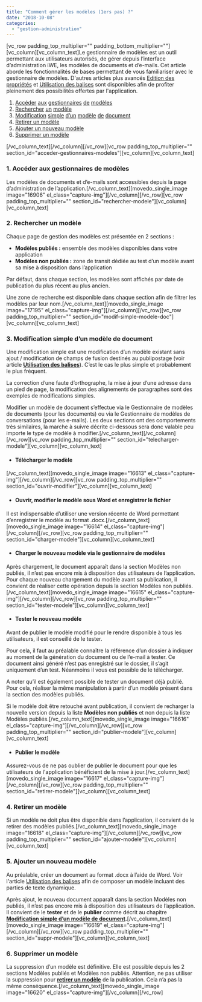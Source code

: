 ```yaml
---
title: "Comment gérer les modèles (1ers pas) ?"
date: "2018-10-08"
categories: 
  - "gestion-administration"
---
```


\[vc\_row padding\_top\_multiplier="" padding\_bottom\_multiplier=""\]\[vc\_column\]\[vc\_column\_text\]Le gestionnaire de modèles est un outil permettant aux utilisateurs autorisés, de gérer depuis l’interface d’administration iWE, les modèles de documents et d’e-mails. Cet article aborde les fonctionnalités de bases permettant de vous familiariser avec le gestionnaire de modèles. D'autres articles plus avancés [Edition des propriétés](https://learn.iwecloud.com/gestion-administration/comment-gerer-modeles-proprietes/) et [Utilisation des balises](https://learn.iwecloud.com/gestion-administration/comment-gerer-modeles-balises/) sont disponibles afin de profiter pleinement des possibilités offertes par l'application.

1. [Accéder](#acceder-gestionnaires-modeles) [a](#acceder-gestionnaires-modeles)[ux](#acceder-gestionnaires-modeles) [gestionna](#acceder-gestionnaires-modeles)[ires](#acceder-gestionnaires-modeles) [de](#acceder-gestionnaires-modeles) [modèles](#acceder-gestionnaires-modeles)
2. [Rech](#rechercher-modele)[ercher](#rechercher-modele) [un](#rechercher-modele) [modèle](#rechercher-modele)
3. [Modificati](#modif-simple-modele-doc)[on](#modif-simple-modele-doc) [sim](#modif-simple-modele-doc)[ple](#modif-simple-modele-doc) [d](#modif-simple-modele-doc)[’un](#modif-simple-modele-doc) [m](#modif-simple-modele-doc)[odèle](#modif-simple-modele-doc) [de](#modif-simple-modele-doc) [doc](#modif-simple-modele-doc)[ument](#modif-simple-modele-doc)
4. [Retirer un modèle](#retirer-modele)
5. [Ajouter un nouveau modèle](#ajouter-modele) 
6. [Supprimer un modèle](#suppr-modele)

\[/vc\_column\_text\]\[/vc\_column\]\[/vc\_row\]\[vc\_row padding\_top\_multiplier="" section\_id="acceder-gestionnaires-modeles"\]\[vc\_column\]\[vc\_column\_text\]

### **1\. Accéder aux gestionnaires de modèles**

Les modèles de documents et d’e-mails sont accessibles depuis la page d’administration de l’application.\[/vc\_column\_text\]\[movedo\_single\_image image="16906" el\_class="capture-img"\]\[/vc\_column\]\[/vc\_row\]\[vc\_row padding\_top\_multiplier="" section\_id="rechercher-modele"\]\[vc\_column\]\[vc\_column\_text\]

### **2\. Rechercher un modèle**

Chaque page de gestion des modèles est présentée en 2 sections :

- **Modèles publiés :** ensemble des modèles disponibles dans votre application
- **Modèles non publiés :** zone de transit dédiée au test d’un modèle avant sa mise à disposition dans l’application

Par défaut, dans chaque section, les modèles sont affichés par date de publication du plus récent au plus ancien.

Une zone de recherche est disponible dans chaque section afin de filtrer les modèles par leur nom.\[/vc\_column\_text\]\[movedo\_single\_image image="17195" el\_class="capture-img"\]\[/vc\_column\]\[/vc\_row\]\[vc\_row padding\_top\_multiplier="" section\_id="modif-simple-modele-doc"\]\[vc\_column\]\[vc\_column\_text\]

### **3\. Modification simple d’un modèle de document**

Une modification simple est une modification d’un modèle existant sans ajout / modification de champs de fusion destinés au publipostage (voir article [**Utilisation des balises**](https://learn.iwecloud.com/gestion-administration/comment-gerer-modeles-balises/)). C’est le cas le plus simple et probablement le plus fréquent.

La correction d’une faute d’orthographe, la mise à jour d’une adresse dans un pied de page, la modification des alignements de paragraphes sont des exemples de modifications simples.

Modifier un modèle de document s’effectue via le Gestionnaire de modèles de documents (pour les documents) ou via le Gestionnaire de modèles de conversations (pour les e-mails). Les deux sections ont des comportements très similaires, la marche à suivre décrite ci-dessous sera donc valable peu importe le type de modèle à modifier.\[/vc\_column\_text\]\[/vc\_column\]\[/vc\_row\]\[vc\_row padding\_top\_multiplier="" section\_id="telecharger-modele"\]\[vc\_column\]\[vc\_column\_text\]

- #### **Télécharger le modèle**
    

\[/vc\_column\_text\]\[movedo\_single\_image image="16613" el\_class="capture-img"\]\[/vc\_column\]\[/vc\_row\]\[vc\_row padding\_top\_multiplier="" section\_id="ouvrir-modifier"\]\[vc\_column\]\[vc\_column\_text\]

- #### **Ouvrir, modifier le modèle sous Word et enregistrer le fichier**
    

Il est indispensable d’utiliser une version récente de Word permettant d’enregistrer le modèle au format .docx.\[/vc\_column\_text\]\[movedo\_single\_image image="16614" el\_class="capture-img"\]\[/vc\_column\]\[/vc\_row\]\[vc\_row padding\_top\_multiplier="" section\_id="charger-modele"\]\[vc\_column\]\[vc\_column\_text\]

- #### Charger le nouveau modèle via le gestionnaire de modèles
    

Après chargement, le document apparaît dans la section Modèles non publiés, il n’est pas encore mis à disposition des utilisateurs de l’application. Pour chaque nouveau chargement du modèle avant sa publication, il convient de réaliser cette opération depuis la section Modèles non publiés.\[/vc\_column\_text\]\[movedo\_single\_image image="16615" el\_class="capture-img"\]\[/vc\_column\]\[/vc\_row\]\[vc\_row padding\_top\_multiplier="" section\_id="tester-modele"\]\[vc\_column\]\[vc\_column\_text\]

- #### **Tester le nouveau modèle**
    

Avant de publier le modèle modifié pour le rendre disponible à tous les utilisateurs, il est conseillé de le tester.

Pour cela, il faut au préalable connaître la référence d’un dossier à indiquer au moment de la génération du document ou de l’e-mail à tester. Ce document ainsi généré n’est pas enregistré sur le dossier, il s’agit uniquement d’un test. Néanmoins il vous est possible de le télécharger.

A noter qu’il est également possible de tester un document déjà publié. Pour cela, réaliser la même manipulation à partir d’un modèle présent dans la section des modèles publiés.

Si le modèle doit être retouché avant publication, il convient de recharger la nouvelle version depuis la liste **Modèles non publiés** et non depuis la liste Modèles publiés.\[/vc\_column\_text\]\[movedo\_single\_image image="16616" el\_class="capture-img"\]\[/vc\_column\]\[/vc\_row\]\[vc\_row padding\_top\_multiplier="" section\_id="publier-modele"\]\[vc\_column\]\[vc\_column\_text\]

- #### **Publier le modèle**
    

Assurez-vous de ne pas oublier de publier le document pour que les utilisateurs de l'application bénéficient de la mise à jour.\[/vc\_column\_text\]\[movedo\_single\_image image="16617" el\_class="capture-img"\]\[/vc\_column\]\[/vc\_row\]\[vc\_row padding\_top\_multiplier="" section\_id="retirer-modele"\]\[vc\_column\]\[vc\_column\_text\]

### **4\. Retirer un modèle**

Si un modèle ne doit plus être disponible dans l’application, il convient de le retirer des modèles publiés.\[/vc\_column\_text\]\[movedo\_single\_image image="16618" el\_class="capture-img"\]\[/vc\_column\]\[/vc\_row\]\[vc\_row padding\_top\_multiplier="" section\_id="ajouter-modele"\]\[vc\_column\]\[vc\_column\_text\]

### **5\. Ajouter un nouveau modèle**

Au préalable, créer un document au format .docx à l’aide de Word. Voir l'article [Utilisation des balises](https://learn.iwecloud.com/gestion-administration/comment-gerer-modeles-balises/) afin de composer un modèle incluant des parties de texte dynamique.

Après ajout, le nouveau document apparaît dans la section Modèles non publiés, il n’est pas encore mis à disposition des utilisateurs de l’application. Il convient de le **tester** et de le **publier** comme décrit au chapitre **[Modification simple d’un modèle de document](#modif-simple-modele-doc).**\[/vc\_column\_text\]\[movedo\_single\_image image="16619" el\_class="capture-img"\]\[/vc\_column\]\[/vc\_row\]\[vc\_row padding\_top\_multiplier="" section\_id="suppr-modele"\]\[vc\_column\]\[vc\_column\_text\]

### **6\. Supprimer un modèle**

La suppression d’un modèle est définitive. Elle est possible depuis les 2 sections Modèles publiés et Modèles non publiés. Attention, ne pas utiliser la suppression pour **[retirer un modèle](#retirer-modele)** de la publication. Cela n’a pas la même conséquence.\[/vc\_column\_text\]\[movedo\_single\_image image="16620" el\_class="capture-img"\]\[/vc\_column\]\[/vc\_row\]
